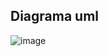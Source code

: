 ## Diagrama uml


![image](https://github.com/JorgeluizAndrade/poo-desafio-dio/assets/124687870/74d7cb71-b52e-4446-a765-155646bf3622)
